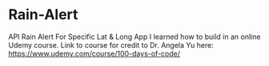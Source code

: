 # Rain-Alert
API Rain Alert For Specific Lat &amp; Long
App I learned how to build in an online Udemy course. 
Link to course for credit to Dr. Angela Yu here: https://www.udemy.com/course/100-days-of-code/
